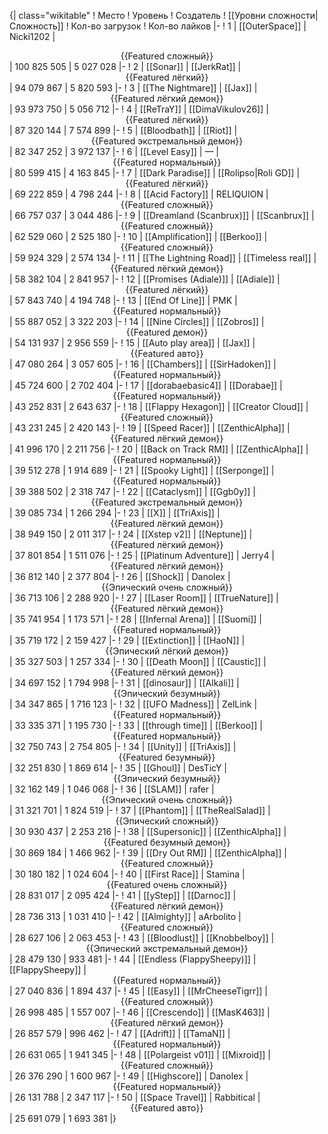 {| class="wikitable"
! Место
! Уровень
! Создатель
! [[Уровни сложности|Сложность]]
! Кол-во загрузок
! Кол-во лайков
|-
! 1
| [[OuterSpace]]
| Nicki1202
| <center>{{Featured сложный}}</center>
| 100 825 505
| 5 027 028
|-
! 2
| [[Sonar]]
| [[JerkRat]]
| <center>{{Featured лёгкий}}</center>
| 94 079 867
| 5 820 593
|-
! 3
| [[The Nightmare]]
| [[Jax]]
| <center>{{Featured лёгкий демон}}</center>
| 93 973 750
| 5 056 712
|-
! 4
| [[ReTraY]]
| [[DimaVikulov26]]
| <center>{{Featured лёгкий}}</center>
| 87 320 144
| 7 574 899
|-
! 5
| [[Bloodbath]]
| [[Riot]]
| <center>{{Featured экстремальный демон}}</center>
| 82 347 252
| 3 972 137
|-
! 6
| [[Level Easy]]
| —
| <center>{{Featured нормальный}}</center>
| 80 599 415
| 4 163 845
|-
! 7
| [[Dark Paradise]]
| [[Rolipso|Roli GD]]
| <center>{{Featured лёгкий}}</center>
| 69 222 859
| 4 798 244
|-
! 8
| [[Acid Factory]]
| RELIQUION
| <center>{{Featured сложный}}</center>
| 66 757 037
| 3 044 486
|-
! 9
| [[Dreamland (Scanbrux)]]
| [[Scanbrux]]
| <center>{{Featured сложный}}</center>
| 62 529 060
| 2 525 180
|-
! 10
| [[Amplification]]
| [[Berkoo]]
| <center>{{Featured сложный}}</center>
| 59 924 329
| 2 574 134
|-
! 11
| [[The Lightning Road]]
| [[Timeless real]]
| <center>{{Featured лёгкий демон}}</center>
| 58 382 104
| 2 841 957
|-
! 12
| [[Promises (Adiale)]]
| [[Adiale]]
| <center>{{Featured лёгкий}}</center>
| 57 843 740
| 4 194 748
|-
! 13
| [[End Of Line]]
| PMK
| <center>{{Featured нормальный}}</center>
| 55 887 052
| 3 322 203
|-
! 14
| [[Nine Circles]]
| [[Zobros]]
| <center>{{Featured демон}}</center>
| 54 131 937
| 2 956 559
|-
! 15
| [[Auto play area]]
| [[Jax]]
| <center>{{Featured авто}}</center>
| 47 080 264
| 3 057 605
|-
! 16
| [[Chambers]]
| [[SirHadoken]]
| <center>{{Featured нормальный}}</center>
| 45 724 600
| 2 702 404
|-
! 17
| [[dorabaebasic4]]
| [[Dorabae]]
| <center>{{Featured нормальный}}</center>
| 43 252 831
| 2 643 637
|-
! 18
| [[Flappy Hexagon]]
| [[Creator Cloud]]
| <center>{{Featured сложный}}</center>
| 43 231 245
| 2 420 143
|-
! 19
| [[Speed Racer]]
| [[ZenthicAlpha]]
| <center>{{Featured лёгкий демон}}</center>
| 41 996 170
| 2 211 756
|-
! 20
| [[Back on Track RM]]
| [[ZenthicAlpha]]
| <center>{{Featured нормальный}}</center>
| 39 512 278
| 1 914 689
|-
! 21
| [[Spooky Light]]
| [[Serponge]]
| <center>{{Featured нормальный}}</center>
| 39 388 502
| 2 318 747
|-
! 22
| [[Cataclysm]]
| [[Ggb0y]]
| <center>{{Featured экстремальный демон}}</center>
| 39 085 734
| 1 266 294
|-
! 23
| [[X]]
| [[TriAxis]]
| <center>{{Featured лёгкий демон}}</center>
| 38 949 150
| 2 011 317
|-
! 24
| [[Xstep v2]]
| [[Neptune]]
| <center>{{Featured лёгкий демон}}</center>
| 37 801 854
| 1 511 076
|-
! 25
| [[Platinum Adventure]]
| Jerry4
| <center>{{Featured лёгкий демон}}</center>
| 36 812 140
| 2 377 804
|-
! 26
| [[Shock]]
| Danolex
| <center>{{Эпический очень сложный}}</center>
| 36 713 106
| 2 288 920
|-
! 27
| [[Laser Room]]
| [[TrueNature]]
| <center>{{Featured лёгкий демон}}</center>
| 35 741 954
| 1 173 571
|-
! 28
| [[Infernal Arena]]
| [[Suomi]]
| <center>{{Featured нормальный}}</center>
| 35 719 172
| 2 159 427
|-
! 29
| [[Extinction]]
| [[HaoN]]
| <center>{{Эпический лёгкий демон}}</center>
| 35 327 503
| 1 257 334
|-
! 30
| [[Death Moon]]
| [[Caustic]]
| <center>{{Featured лёгкий демон}}</center>
| 34 697 152
| 1 794 998
|-
! 31
| [[dinosaur]]
| [[Alkali]]
| <center>{{Эпический безумный}}</center>
| 34 347 865
| 1 716 123
|-
! 32
| [[UFO Madness]]
| ZelLink
| <center>{{Featured нормальный}}</center>
| 33 335 371
| 1 195 730
|-
! 33
| [[through time]]
| [[Berkoo]]
| <center>{{Featured нормальный}}</center>
| 32 750 743
| 2 754 805
|-
! 34
| [[Unity]]
| [[TriAxis]]
| <center>{{Featured безумный}}</center>
| 32 251 830
| 1 869 614
|-
! 35
| [[Ghoul]]
| DesTicY
| <center>{{Эпический безумный}}</center>
| 32 162 149
| 1 046 068
|-
! 36
| [[SLAM]]
| rafer
| <center>{{Эпический очень сложный}}</center>
| 31 321 701
| 1 824 519
|-
! 37
| [[Phantom]]
| [[TheRealSalad]]
| <center>{{Эпический сложный}}</center>
| 30 930 437
| 2 253 216
|-
! 38
| [[Supersonic]]
| [[ZenthicAlpha]]
| <center>{{Featured безумный демон}}</center>
| 30 869 184
| 1 466 962
|-
! 39
| [[Dry Out RM]]
| [[ZenthicAlpha]]
| <center>{{Featured сложный}}</center>
| 30 180 182
| 1 024 604
|-
! 40
| [[First Race]]
| Stamina
| <center>{{Featured очень сложный}}</center>
| 28 831 017
| 2 095 424
|-
! 41
| [[yStep]]
| [[Darnoc]]
| <center>{{Featured лёгкий демон}}</center>
| 28 736 313
| 1 031 410
|-
! 42
| [[Almighty]]
| aArbolito
| <center>{{Featured сложный}}</center>
| 28 627 106
| 2 063 453
|-
! 43
| [[Bloodlust]]
| [[Knobbelboy]]
| <center>{{Эпический экстремальный демон}}</center>
| 28 479 130
| 933 481
|-
! 44
| [[Endless (FlappySheepy)]]
| [[FlappySheepy]]
| <center>{{Featured нормальный}}</center>
| 27 040 836
| 1 894 437
|-
! 45
| [[Easy]]
| [[MrCheeseTigrr]]
| <center>{{Featured сложный}}</center>
| 26 998 485
| 1 557 007
|-
! 46
| [[Crescendo]]
| [[MasK463]]
| <center>{{Featured лёгкий демон}}</center>
| 26 857 579
| 996 462
|-
! 47
| [[Adrift]]
| [[TamaN]]
| <center>{{Featured нормальный}}</center>
| 26 631 065
| 1 941 345
|-
! 48
| [[Polargeist v01]]
| [[Mixroid]]
| <center>{{Featured сложный}}</center>
| 26 376 290
| 1 600 967
|-
! 49
| [[Highscore]]
| Danolex
| <center>{{Featured нормальный}}</center>
| 26 131 788
| 2 347 117
|-
! 50
| [[Space Travel]]
| Rabbitical
| <center>{{Featured авто}}</center>
| 25 691 079
| 1 693 381
|}